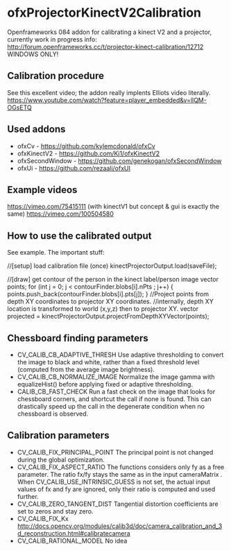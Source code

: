 ofxProjectorKinectV2Calibration
===============================

Openframeworks 084 addon for calibrating a kinect V2 and a projector, currently work in progress
info: http://forum.openframeworks.cc/t/projector-kinect-calibration/12712
WINDOWS ONLY!

Calibration procedure
---------------------
See this excellent video; the addon really implents Elliots video literally.
https://www.youtube.com/watch?feature=player_embedded&v=llQM-OGsETQ


Used addons
-----------
- ofxCv 			- https://github.com/kylemcdonald/ofxCv
- ofxKinectV2 		- https://github.com/Kj1/ofxKinectV2
- ofxSecondWindow 	- https://github.com/genekogan/ofxSecondWindow
- ofxUi 			- https://github.com/rezaali/ofxUI

Example videos
--------------
https://vimeo.com/75415111 (with kinectV1 but concept & gui is exactly the same)
https://vimeo.com/100504580


How to use the calibrated output
--------------------------------
See example.  The important stuff:

//[setup] load calibration file (once)
kinectProjectorOutput.load(saveFile);

//[draw] get contour of the person in the kinect label/person image
vector<ofPoint> points;
for (int j = 0; j < contourFinder.blobs[i].nPts ; j++) {
	points.push_back(contourFinder.blobs[i].pts[j]);
}
//Project points from depth XY coordinates to projector XY coordinates.
//internally, depth XY location is transformed to world (x,y,z) then to projector XY.
vector<ofPoint> projected = kinectProjectorOutput.projectFromDepthXYVector(points);
			
					
Chessboard finding parameters
-----------------------------
- CV_CALIB_CB_ADAPTIVE_THRESH Use adaptive thresholding to convert the image to black and white, rather than a fixed threshold level (computed from the average image brightness).
- CV_CALIB_CB_NORMALIZE_IMAGE Normalize the image gamma with equalizeHist() before applying fixed or adaptive thresholding.
- CALIB_CB_FAST_CHECK Run a fast check on the image that looks for chessboard corners, and shortcut the call if none is found. This can drastically speed up the call in the degenerate condition when no chessboard is observed.


Calibration parameters
----------------------
- CV_CALIB_FIX_PRINCIPAL_POINT The principal point is not changed during the global optimization.
- CV_CALIB_FIX_ASPECT_RATIO The functions considers only fy as a free parameter. The ratio fx/fy stays the same as in the input cameraMatrix . When CV_CALIB_USE_INTRINSIC_GUESS is not set, the actual input values of fx and fy are ignored, only their ratio is computed and used further.
- CV_CALIB_ZERO_TANGENT_DIST Tangential distortion coefficients are set to zeros and stay zero.
- CV_CALIB_FIX_Kx http://docs.opencv.org/modules/calib3d/doc/camera_calibration_and_3d_reconstruction.html#calibratecamera
- CV_CALIB_RATIONAL_MODEL No idea